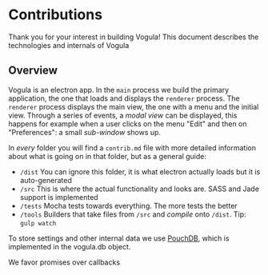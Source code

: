 # Contributions

Thank you for your interest in building Vogula! This document describes the technologies and internals of Vogula

## Overview

Vogula is an electron app. In the `main` process we build the primary application, the one that loads and displays the `renderer` process.
The `renderer` process displays the main view, the one with a menu and the initial view.
Through a series of events, a _modal view_ can be displayed, this happens for example when a user clicks on the menu "Edit" and then on "Preferences": a small _sub-window_ shows up.

In _every_ folder you will find a `contrib.md` file with more detailed information about what is going on in that folder, but as a general guide:
- `/dist` You can ignore this folder, it is what electron actually loads but it is auto-generated
- `/src` This is where the actual functionality and looks are. SASS and Jade support is implemented
- `/tests` Mocha tests towards everything. The more tests the better
- `/tools` Builders that take files from `/src` and _compile_ onto `/dist`. Tip: `gulp watch`

To store settings and other internal data we use [PouchDB](http://pouchdb.com), which is implemented in the vogula.db object.

We favor promises over callbacks